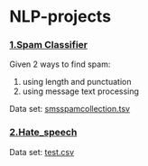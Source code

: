 # NLP-projects

### [1.Spam Classifier](https://github.com/PollyIva/NLP-projects/blob/main/Spam_classifier.ipynb)

Given 2 ways to find spam:

  1. using length and punctuation
  2. using message text processing

Data set: [smsspamcollection.tsv](https://github.com/PollyIva/NLP-projects/blob/main/smsspamcollection.tsv)


### [2.Hate_speech](https://github.com/PollyIva/NLP-projects/blob/main/Hate_speech.ipynb)

Data set: [test.csv](https://www.kaggle.com/datasets/julian3833/jigsaw-toxic-comment-classification-challenge) 
